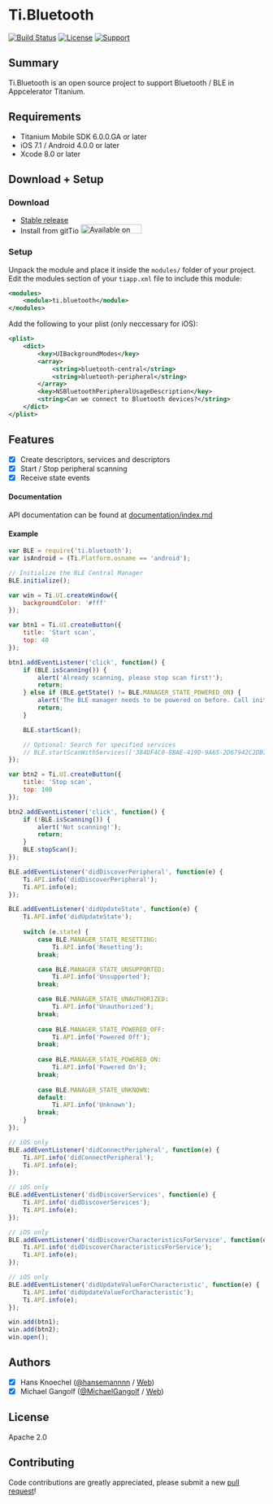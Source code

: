 # Ti.Bluetooth 
[![Build Status](https://travis-ci.org/hansemannn/ti.bluetooth.svg?branch=master)](https://travis-ci.org/hansemannn/ti.bluetooth) [![License](http://hans-knoechel.de/shields/shield-license.svg)](./LICENSE)  [![Support](http://hans-knoechel.de/shields/shield-slack.svg)](http://tislack.org)

Summary
---------------
Ti.Bluetooth is an open source project to support Bluetooth / BLE in Appcelerator Titanium.

Requirements
---------------
- Titanium Mobile SDK 6.0.0.GA or later
- iOS 7.1 / Android 4.0.0 or later
- Xcode 8.0 or later

Download + Setup
---------------

### Download
* [Stable release](https://github.com/hansemannn/ti.bluetooth/releases)
* Install from gitTio    <a href="http://gitt.io/component/ti.bluetooth" target="_blank"><img src="http://gitt.io/badge@2x.png" width="120" height="18" alt="Available on gitTio" /></a>

### Setup
Unpack the module and place it inside the `modules/` folder of your project.
Edit the modules section of your `tiapp.xml` file to include this module:
```xml
<modules>
    <module>ti.bluetooth</module>
</modules>
```
Add the following to your plist (only neccessary for iOS):
```xml
<plist>
    <dict>
        <key>UIBackgroundModes</key>
        <array>
            <string>bluetooth-central</string>
            <string>bluetooth-peripheral</string>
        </array>
        <key>NSBluetoothPeripheralUsageDescription</key>
        <string>Can we connect to Bluetooth devices?</string>
    </dict>
</plist>
```

Features
--------------------------------
- [x] Create descriptors, services and descriptors
- [x] Start / Stop peripheral scanning
- [x] Receive state events

#### Documentation 

API documentation can be found at [documentation/index.md](documentation/index.md)

#### Example
```js
var BLE = require('ti.bluetooth');
var isAndroid = (Ti.Platform.osname == 'android');

// Initialize the BLE Central Manager
BLE.initialize();

var win = Ti.UI.createWindow({
    backgroundColor: '#fff'
});

var btn1 = Ti.UI.createButton({
    title: 'Start scan',
    top: 40
});

btn1.addEventListener('click', function() {
    if (BLE.isScanning()) {
        alert('Already scanning, please stop scan first!');
        return;
    } else if (BLE.getState() != BLE.MANAGER_STATE_POWERED_ON) {
        alert('The BLE manager needs to be powered on before. Call initialize().');
        return;
    }

    BLE.startScan();

    // Optional: Search for specified services
    // BLE.startScanWithServices(['384DF4C0-8BAE-419D-9A65-2D67942C2DB7']);
});

var btn2 = Ti.UI.createButton({
    title: 'Stop scan',
    top: 100
});

btn2.addEventListener('click', function() {
    if (!BLE.isScanning()) {
        alert('Not scanning!');
        return;
    }
    BLE.stopScan();
});

BLE.addEventListener('didDiscoverPeripheral', function(e) {
    Ti.API.info('didDiscoverPeripheral');
    Ti.API.info(e);
});

BLE.addEventListener('didUpdateState', function(e) {
    Ti.API.info('didUpdateState');
    
    switch (e.state) {
        case BLE.MANAGER_STATE_RESETTING: 
            Ti.API.info('Resetting');
        break;

        case BLE.MANAGER_STATE_UNSUPPORTED: 
            Ti.API.info('Unsupported');
        break;

        case BLE.MANAGER_STATE_UNAUTHORIZED: 
            Ti.API.info('Unauthorized');
        break;
        
        case BLE.MANAGER_STATE_POWERED_OFF: 
            Ti.API.info('Powered Off');
        break;
        
        case BLE.MANAGER_STATE_POWERED_ON: 
            Ti.API.info('Powered On');
        break;
        
        case BLE.MANAGER_STATE_UNKNOWN: 
        default: 
            Ti.API.info('Unknown');
        break;
    }
});

// iOS only
BLE.addEventListener('didConnectPeripheral', function(e) {
    Ti.API.info('didConnectPeripheral');
    Ti.API.info(e);
});

// iOS only
BLE.addEventListener('didDiscoverServices', function(e) {
    Ti.API.info('didDiscoverServices');
    Ti.API.info(e);
});

// iOS only
BLE.addEventListener('didDiscoverCharacteristicsForService', function(e) {
    Ti.API.info('didDiscoverCharacteristicsForService');
    Ti.API.info(e);
});

// iOS only
BLE.addEventListener('didUpdateValueForCharacteristic', function(e) {
    Ti.API.info('didUpdateValueForCharacteristic');
    Ti.API.info(e);
});

win.add(btn1);
win.add(btn2);
win.open();
```

Authors
---------------
- [x] Hans Knoechel ([@hansemannnn](https://twitter.com/hansemannnn) / [Web](http://hans-knoechel.de))
- [x] Michael Gangolf ([@MichaelGangolf](https://twitter.com/MichaelGangolf) / [Web](http://migaweb.de))

License
---------------
Apache 2.0

Contributing
---------------
Code contributions are greatly appreciated, please submit a new [pull request](https://github.com/hansemannn/ti.bluetooth/pull/new/master)!
